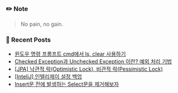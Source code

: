 ### ✏️ Note
> No pain, no gain.

<!-- ### 📄 Portfolio -->
<!-- <a href="https://bit.ly/3mNbb0w" target="_blank">portfolio</a> -->

### 📕 Recent Posts
<!-- BLOG-POST-LIST:START -->
- [윈도우 명령 프롬프트 cmd에서 ls, clear 사용하기](https://kingpiggylab.tistory.com/393)
- [Checked Exception과 Unchecked Exception 이란? 예외 처리 기법](https://kingpiggylab.tistory.com/390)
- [[JPA] 낙관적 락&lpar;Optimistic Lock&rpar;, 비관적 락&lpar;Pessimistic Lock&rpar;](https://kingpiggylab.tistory.com/389)
- [[InteliJ] 인텔리제이 설정 백업](https://kingpiggylab.tistory.com/388)
- [Insert문 전에 발생하는 Select문을 제거해보자](https://kingpiggylab.tistory.com/387)
<!-- BLOG-POST-LIST:END -->


<!--
**HoonDragonite/HoonDragonite** is a ✨ _special_ ✨ repository because its `README.md` (this file) appears on your GitHub profile.

Here are some ideas to get you started:

- 🔭 I’m currently working on ...
- 🌱 I’m currently learning ...
- 👯 I’m looking to collaborate on ...
- 🤔 I’m looking for help with ...
- 💬 Ask me about ...
- 📫 How to reach me: ...
- 😄 Pronouns: ...
- ⚡ Fun fact: ...
-->

